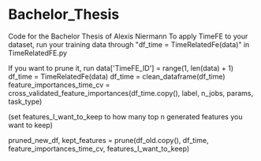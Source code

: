 # Bachelor_Thesis
Code for the Bachelor Thesis of Alexis Niermann
To apply TimeFE to your dataset, run your training data through "df_time = TimeRelatedFe(data)" in TimeRelatedFE.py

If you want to prune it, run 
data['TimeFE_ID'] = range(1, len(data) + 1)
df_time = TimeRelatedFe(data)
df_time = clean_dataframe(df_time)
feature_importances_time_cv = cross_validated_feature_importances(df_time.copy(), label, n_jobs, params, task_type)

(set features_I_want_to_keep to how many top n generated features you want to keep)

pruned_new_df, kept_features = prune(df_old.copy(), df_time, feature_importances_time_cv, features_I_want_to_keep)

